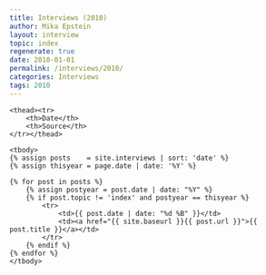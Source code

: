 ```yaml
---
title: Interviews (2010)
author: Mika Epstein
layout: interview
topic: index
regenerate: true
date: 2010-01-01
permalink: /interviews/2010/
categories: Interviews
tags: 2010
---
```


<table class="wikitable">

	<thead><tr>
		<th>Date</th>
		<th>Source</th>
	</tr></thead>

	<tbody>
	{% assign posts    = site.interviews | sort: 'date' %}
	{% assign thisyear = page.date | date: '%Y' %}
	
	{% for post in posts %}
		{% assign postyear = post.date | date: "%Y" %}
		{% if post.topic != 'index' and postyear == thisyear %}
			<tr>
				<td>{{ post.date | date: "%d %B" }}</td>
				<td><a href="{{ site.baseurl }}{{ post.url }}">{{ post.title }}</a></td>
			</tr>
		{% endif %}
	{% endfor %}
	</tbody>
</table>